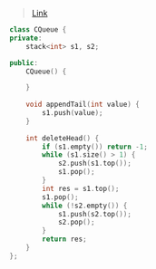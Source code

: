 > [Link](https://leetcode-cn.com/problems/yong-liang-ge-zhan-shi-xian-dui-lie-lcof/)


```c++
class CQueue {
private:
    stack<int> s1, s2;

public:
    CQueue() {

    }
    
    void appendTail(int value) {
        s1.push(value);
    }
    
    int deleteHead() {
        if (s1.empty()) return -1;
        while (s1.size() > 1) {
            s2.push(s1.top());
            s1.pop();
        }
        int res = s1.top();
        s1.pop();
        while (!s2.empty()) {
            s1.push(s2.top());
            s2.pop();
        }
        return res;
    }
};
```